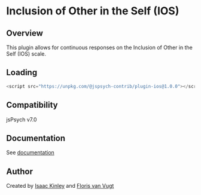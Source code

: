 # Inclusion of Other in the Self (IOS)

## Overview

This plugin allows for continuous responses on the Inclusion of Other in the Self (IOS) scale.

## Loading

```js
<script src="https://unpkg.com/@jspsych-contrib/plugin-ios@1.0.0"></script>
```

## Compatibility

jsPsych v7.0

## Documentation

See [documentation](docs/jspsych-ios.md)

## Author

Created by [Isaac Kinley](https://github.com/kinleyid) and [Floris van Vugt](https://scholar.google.com/citations?user=DN2z-twAAAAJ)
